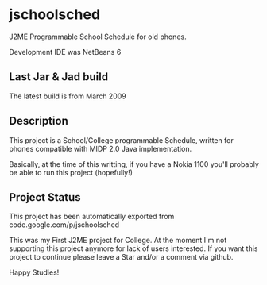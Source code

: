# jschoolsched
J2ME Programmable School Schedule for old phones.


Development IDE was NetBeans 6

Last Jar & Jad build
--------------------
The latest build is from March 2009

Description
-----------
This project is a School/College programmable Schedule, written for phones compatible with MIDP 2.0 Java implementation.

Basically, at the time of this writting, if you have a Nokia 1100 you'll probably be able to run this project (hopefully!)

Project Status
--------------
This project has been automatically exported from code.google.com/p/jschoolsched

This was my First J2ME project for College. 
At the moment I'm not supporting this project anymore for lack of users interested. If you want this project to continue please leave a Star and/or a comment via github.

Happy Studies!
